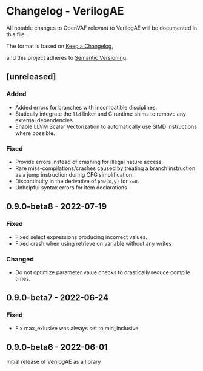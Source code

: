 # Changelog - VerilogAE

All notable changes to OpenVAF relevant to VerilogAE will be documented in this file.

The format is based on [Keep a Changelog](https://keepachangelog.com/en/1.0.0/),

and this project adheres to [Semantic Versioning](https://semver.org/spec/v2.0.0.html).

## [unreleased]

### Added

* Added errors for branches with incompatible disciplines.
* Statically integrate the `lld` linker and C runtime shims to remove any external dependencies.
* Enable LLVM Scalar Vectorization to automatically use SIMD instructions where possible.

### Fixed

* Provide errors instead of crashing for illegal nature access.
* Rare miss-compilations/crashes caused by treating a branch instruction as a jump instruction during CFG simplification.
* Discontinuity in the derivative of `pow(x,y)` for `x=0`.
* Unhelpful syntax errors for item declarations

##  0.9.0-beta8 - 2022-07-19

### Fixed

* Fixed select expressions producing incorrect values.
* Fixed crash when using retrieve on variable without any writes

### Changed

* Do not optimize parameter value checks to drastically reduce compile times.

##  0.9.0-beta7 - 2022-06-24

### Fixed

* Fix max_exlusive was always set to min_inclusive.

## 0.9.0-beta6 - 2022-06-01

Initial release of VerilogAE as a library

